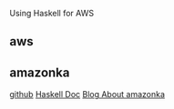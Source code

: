 Using Haskell for AWS

## aws

## amazonka
[github](https://github.com/brendanhay/amazonka)
[Haskell Doc](http://brendanhay.nz/amazonka-doc/)
[Blog About amazonka](http://brendanhay.nz/amazonka-1-0-release/)
